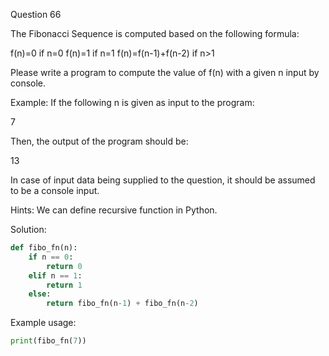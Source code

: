 Question 66

The Fibonacci Sequence is computed based on the following formula:

f(n)=0 if n=0 f(n)=1 if n=1 f(n)=f(n-1)+f(n-2) if n>1

Please write a program to compute the value of f(n) with a given n input by console.

Example: If the following n is given as input to the program:

7

Then, the output of the program should be:

13

In case of input data being supplied to the question, it should be assumed to be a console input.

Hints: We can define recursive function in Python.

Solution:

```python
def fibo_fn(n):
    if n == 0:
        return 0
    elif n == 1:
        return 1
    else:
        return fibo_fn(n-1) + fibo_fn(n-2)
```

Example usage:

```python
print(fibo_fn(7))
```
